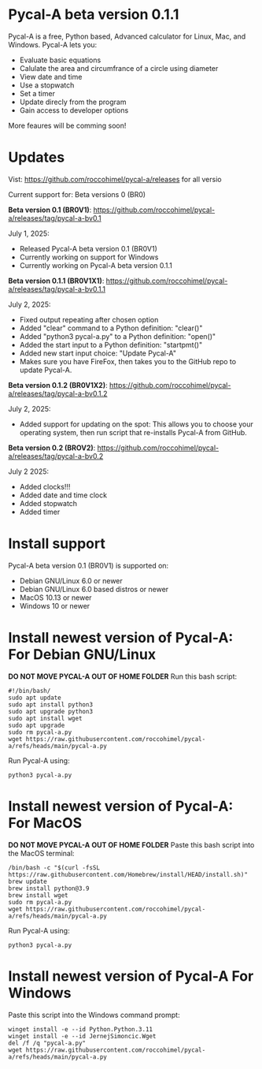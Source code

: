 # Pycal-A beta version 0.1.1
Pycal-A is a free, Python based, Advanced calculator for Linux, Mac, and Windows. Pycal-A lets you:
- Evaluate basic equations
- Calulate the area and circumfrance of a circle using diameter
- View date and time
- Use a stopwatch
- Set a timer
- Update direcly from the program
- Gain access to developer options

More feaures will be comming soon!
# Updates
Vist: https://github.com/roccohimel/pycal-a/releases   for all versio

Current support for: Beta versions 0 (BR0)

**Beta version 0.1 (BR0V1)**: https://github.com/roccohimel/pycal-a/releases/tag/pycal-a-bv0.1

July 1, 2025:
  - Released Pycal-A beta version 0.1 (BR0V1)
  - Currently working on support for Windows
  - Currently working on Pycal-A beta version 0.1.1

**Beta version 0.1.1 (BR0V1X1)**: https://github.com/roccohimel/pycal-a/releases/tag/pycal-a-bv0.1.1

July 2, 2025:
  - Fixed output repeating after chosen option
  - Added "clear" command to a Python definition: "clear()"
  - Added "python3 pycal-a.py" to a Python definition: "open()"
  - Added the start input to a Python definition: "startpmt()"
  - Added new start input choice: "Update Pycal-A"
  - Makes sure you have FireFox, then takes you to the GitHub repo to update Pycal-A.

**Beta version 0.1.2 (BR0V1X2)**: https://github.com/roccohimel/pycal-a/releases/tag/pycal-a-bv0.1.2

July 2, 2025:
- Added support for updating on the spot:
  This allows you to choose your operating system, then run script that re-installs Pycal-A from GitHub.

**Beta version 0.2 (BROV2)**: https://github.com/roccohimel/pycal-a/releases/tag/pycal-a-bv0.2

July 2 2025:
- Added clocks!!!
- Added date and time clock
- Added stopwatch
- Added timer

# Install support
Pycal-A beta version 0.1 (BR0V1) is supported on:
- Debian GNU/Linux 6.0 or newer
- Debian GNU/Linux 6.0 based distros or newer
- MacOS 10.13 or newer
- Windows 10 or newer
# Install newest version of Pycal-A: For Debian GNU/Linux
**DO NOT MOVE PYCAL-A OUT OF HOME FOLDER**
Run this bash script:
```
#!/bin/bash/
sudo apt update
sudo apt install python3
sudo apt upgrade python3
sudo apt install wget
sudo apt upgrade 
sudo rm pycal-a.py
wget https://raw.githubusercontent.com/roccohimel/pycal-a/refs/heads/main/pycal-a.py
```
Run Pycal-A using:
```
python3 pycal-a.py
```
# Install newest version of Pycal-A: For MacOS
**DO NOT MOVE PYCAL-A OUT OF HOME FOLDER**
Paste this bash script into the MacOS terminal:
```
/bin/bash -c "$(curl -fsSL https://raw.githubusercontent.com/Homebrew/install/HEAD/install.sh)"
brew update
brew install python@3.9
brew install wget
sudo rm pycal-a.py
wget https://raw.githubusercontent.com/roccohimel/pycal-a/refs/heads/main/pycal-a.py
```
Run Pycal-A using:
```
python3 pycal-a.py
```
# Install newest version of Pycal-A For Windows
Paste this script into the Windows command prompt:
```
winget install -e --id Python.Python.3.11
winget install -e --id JernejSimoncic.Wget
del /f /q "pycal-a.py"
wget https://raw.githubusercontent.com/roccohimel/pycal-a/refs/heads/main/pycal-a.py
```
